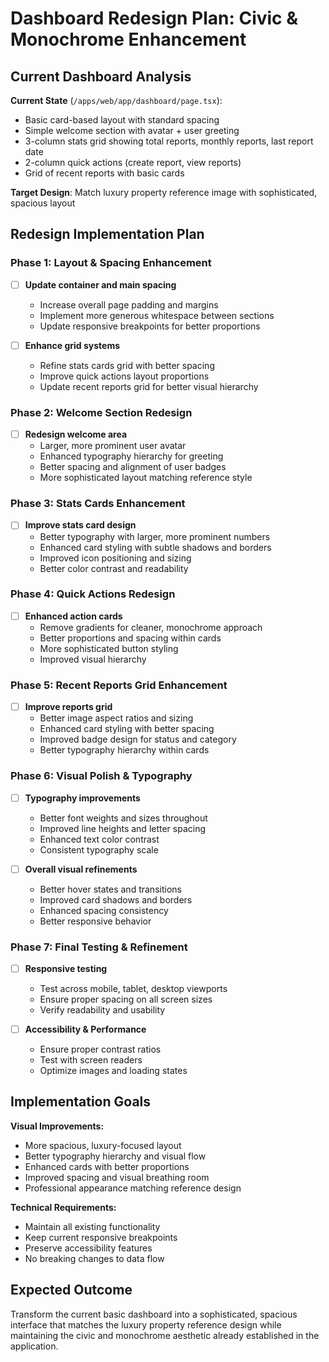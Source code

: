 # Dashboard Redesign Plan: Civic & Monochrome Enhancement

## Current Dashboard Analysis

**Current State** (`/apps/web/app/dashboard/page.tsx`):
- Basic card-based layout with standard spacing
- Simple welcome section with avatar + user greeting
- 3-column stats grid showing total reports, monthly reports, last report date
- 2-column quick actions (create report, view reports)
- Grid of recent reports with basic cards

**Target Design**: Match luxury property reference image with sophisticated, spacious layout

## Redesign Implementation Plan

### Phase 1: Layout & Spacing Enhancement
- [ ] **Update container and main spacing**
  - Increase overall page padding and margins
  - Implement more generous whitespace between sections
  - Update responsive breakpoints for better proportions
  
- [ ] **Enhance grid systems**
  - Refine stats cards grid with better spacing
  - Improve quick actions layout proportions
  - Update recent reports grid for better visual hierarchy

### Phase 2: Welcome Section Redesign
- [ ] **Redesign welcome area**
  - Larger, more prominent user avatar
  - Enhanced typography hierarchy for greeting
  - Better spacing and alignment of user badges
  - More sophisticated layout matching reference style

### Phase 3: Stats Cards Enhancement
- [ ] **Improve stats card design**
  - Better typography with larger, more prominent numbers
  - Enhanced card styling with subtle shadows and borders
  - Improved icon positioning and sizing
  - Better color contrast and readability

### Phase 4: Quick Actions Redesign
- [ ] **Enhanced action cards**
  - Remove gradients for cleaner, monochrome approach
  - Better proportions and spacing within cards
  - More sophisticated button styling
  - Improved visual hierarchy

### Phase 5: Recent Reports Grid Enhancement  
- [ ] **Improve reports grid**
  - Better image aspect ratios and sizing
  - Enhanced card styling with better spacing
  - Improved badge design for status and category
  - Better typography hierarchy within cards

### Phase 6: Visual Polish & Typography
- [ ] **Typography improvements**
  - Better font weights and sizes throughout
  - Improved line heights and letter spacing
  - Enhanced text color contrast
  - Consistent typography scale

- [ ] **Overall visual refinements**
  - Better hover states and transitions
  - Improved card shadows and borders
  - Enhanced spacing consistency
  - Better responsive behavior

### Phase 7: Final Testing & Refinement
- [ ] **Responsive testing**
  - Test across mobile, tablet, desktop viewports
  - Ensure proper spacing on all screen sizes
  - Verify readability and usability

- [ ] **Accessibility & Performance**
  - Ensure proper contrast ratios
  - Test with screen readers
  - Optimize images and loading states

## Implementation Goals

**Visual Improvements:**
- More spacious, luxury-focused layout
- Better typography hierarchy and visual flow
- Enhanced cards with better proportions
- Improved spacing and visual breathing room
- Professional appearance matching reference design

**Technical Requirements:**
- Maintain all existing functionality
- Keep current responsive breakpoints
- Preserve accessibility features
- No breaking changes to data flow

## Expected Outcome

Transform the current basic dashboard into a sophisticated, spacious interface that matches the luxury property reference design while maintaining the civic and monochrome aesthetic already established in the application.